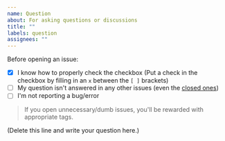 ```yaml
---
name: Question
about: For asking questions or discussions
title: ""
labels: question
assignees: ""
---
```


Before opening an issue:

- [x] I know how to properly check the checkbox (Put a check in the checkbox by filling in an `x` between the `[ ]` brackets)
- [ ] My question isn't answered in any other issues (even the [closed ones](https://github.com/Fate-Grand-Automata/FGA/issues?q=is%3Aissue+is%3Aclosed))
- [ ] I'm not reporting a bug/error

> If you open unnecessary/dumb issues, you'll be rewarded with appropriate tags.

(Delete this line and write your question here.)
